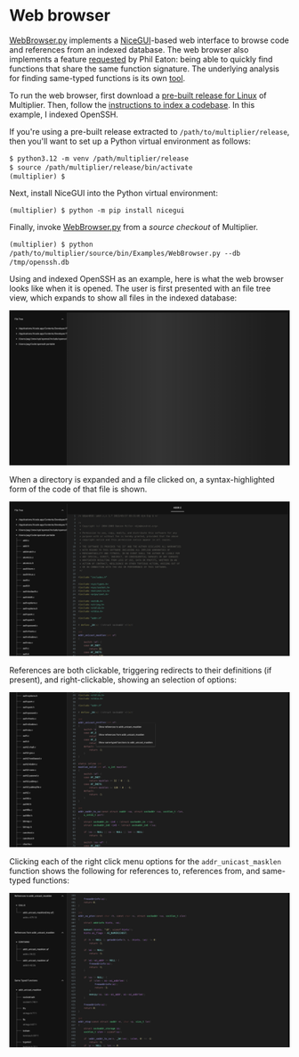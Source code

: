 # Web browser

[WebBrowser.py](../bin/Examples/WebBrowser.py) implements a
[NiceGUI](https://nicegui.io/)-based web interface to browse code and references
from an indexed database. The web browser also implements a feature [requested](https://x.com/eatonphil/status/1821573274582823247)
by Phil Eaton: being able to quickly find functions that share the same function signature.
The underlying analysis for finding same-typed functions is its own [tool](group-functions.md).



To run the web browser, first download a [pre-built release for Linux](https://github.com/trailofbits/multiplier/releases) of Multiplier. Then,
follow the [instructions to index a codebase](INDEXING.MD). In this example, I indexed OpenSSH.

If you're using a pre-built release extracted to `/path/to/multiplier/release`, then you'll want to set up a Python virtual environment as follows:

```shell
$ python3.12 -m venv /path/multiplier/release
$ source /path/multiplier/release/bin/activate
(multiplier) $
```

Next, install NiceGUI into the Python virtual environment:

```shell
(multiplier) $ python -m pip install nicegui
```

Finally, invoke [WebBrowser.py](../bin/Examples/WebBrowser.py) from a *source checkout* of Multiplier.

```shell
(multiplier) $ python /path/to/multiplier/source/bin/Examples/WebBrowser.py --db /tmp/openssh.db 
```

Using and indexed OpenSSH as an example, here is what the web browser looks like
when it is opened. The user is first presented with an file tree view, which
expands to show all files in the indexed database:

![File tree view](images/web-browser-0.png)

When a directory is expanded and a file clicked on, a syntax-highlighted form of
the code of that file is shown.

![File tree view](images/web-browser-1.png)

References are both clickable, triggering redirects to their definitions
(if present), and right-clickable, showing an selection of options:

![File tree view](images/web-browser-2.png)

Clicking each of the right click menu options for the `addr_unicast_masklen` function
shows the following for references to, references from, and same-typed functions:

![File tree view](images/web-browser-3.png)
